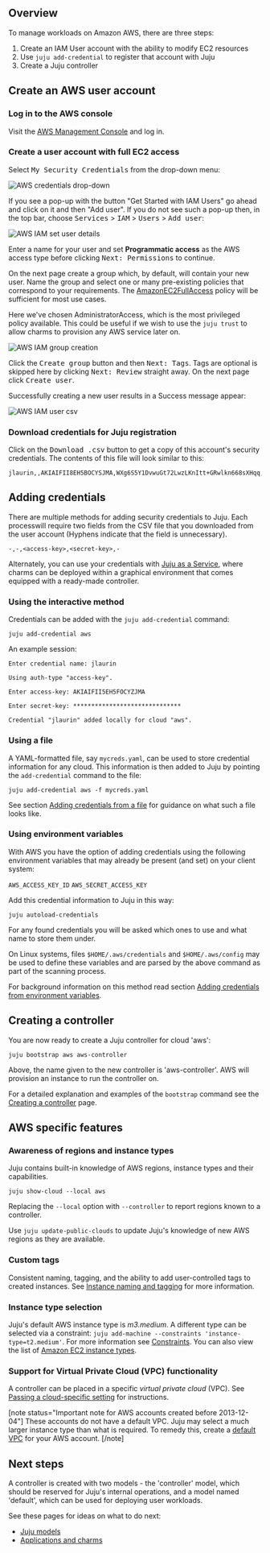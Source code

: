 <!--
Todo:
- Consider the aws cli tool
-->

## Overview

To manage workloads on Amazon AWS, there are three steps:

1. Create an IAM User account with the ability to modify EC2 resources
2. Use `juju add-credential` to register that account with Juju
3. Create a Juju controller


<h2 id="heading--gathering-credential-information">Create an AWS user account</h2>

### Log in to the AWS console

Visit the [AWS Management Console](http://console.aws.amazon.com) and log in.

### Create a user account with full EC2 access

Select <kbd>My Security Credentials</kbd> from the drop-down menu:

![AWS credentials drop-down](https://assets.ubuntu.com/v1/b8c092cd-getting_started-aws_security2.png)

If you see a pop-up with the button "Get Started with IAM Users" go ahead and click on it and then "Add user". If you do not see such a pop-up then, in the top bar, choose <kbd>Services</kbd> &gt; <kbd>IAM</kbd> &gt; <kbd>Users</kbd> &gt; <kbd>Add user</kbd>:

![AWS IAM set user details](https://assets.ubuntu.com/v1/90a979b4-getting_started-aws_newuser2.png)

Enter a name for your user and set **Programmatic access** as the AWS access type before clicking <kbd>Next: Permissions</kbd> to continue.

On the next page create a group which, by default, will contain your new user. Name the group and select one or many pre-existing policies that correspond to your requirements. The  [AmazonEC2FullAccess](https://console.aws.amazon.com/iam/home#policies/arn:aws:iam::aws:policy/AmazonEC2FullAccess) policy will be sufficient for most use cases.  

Here we've chosen AdministratorAccess, which is the most privileged policy available. This could be useful if we wish to use the `juju trust` to allow charms to provision any  AWS service later on.

![AWS IAM group creation](https://assets.ubuntu.com/v1/17a687c6-getting_started-aws_groups.png)

Click the <kbd>Create group</kbd> button and then <kbd>Next: Tags</kbd>. Tags are optional is skipped here by clicking <kbd>Next: Review</kbd> straight away. On the next page click <kbd>Create user</kbd>. 

Successfully creating a new user results in a Success message appear:

![AWS IAM user csv](https://assets.ubuntu.com/v1/c7a1cf49-getting_started-aws_credentials-csv2.png)

### Download credentials for Juju registration

Click on the <kbd>Download .csv</kbd> button to get a copy of this account's security credentials. The contents of this file will look similar to this:

``` text
jlaurin,,AKIAIFII8EH5BOCYSJMA,WXg6S5Y1DvwuGt72LwzLKnItt+GRwlkn668sXHqq,https://466421367158.signin.aws.amazon.com/console
```


<h2 id="heading--adding-credentials">Adding credentials</h2>

There are multiple methods for adding security credentials to Juju. Each processwill require two fields from the CSV file that you downloaded from the user account (Hyphens indicate that the field is unnecessary). 

``` text
-,-,<access-key>,<secret-key>,-
```

Alternately, you can use your credentials with [Juju as a Service](/t/getting-started-with-juju/1134), where charms can be deployed within a graphical environment that comes equipped with a ready-made controller.


<h3 id="heading--using-the-interactive-method">Using the interactive method</h3>

Credentials can be added with the `juju add-credential` command:

``` text
juju add-credential aws
```

An example session:

``` text
Enter credential name: jlaurin

Using auth-type "access-key".

Enter access-key: AKIAIFII5EH5FOCYZJMA

Enter secret-key: ******************************

Credential "jlaurin" added locally for cloud "aws".
```

<h3 id="heading--using-a-file">Using a file</h3>

A YAML-formatted file, say `mycreds.yaml`, can be used to store credential information for any cloud. This information is then added to Juju by pointing the `add-credential` command to the file:

``` text
juju add-credential aws -f mycreds.yaml
```

See section [Adding credentials from a file](/t/credentials/1112#heading--adding-credentials-from-a-file) for guidance on what such a file looks like.

<h3 id="heading--using-environment-variables">Using environment variables</h3>

With AWS you have the option of adding credentials using the following environment variables that may already be present (and set) on your client system:

`AWS_ACCESS_KEY_ID`
`AWS_SECRET_ACCESS_KEY`

Add this credential information to Juju in this way:

``` text
juju autoload-credentials
```

For any found credentials you will be asked which ones to use and what name to store them under.

On Linux systems, files `$HOME/.aws/credentials` and `$HOME/.aws/config` may be used to define these variables and are parsed by the above command as part of the scanning process.

For background information on this method read section [Adding credentials from environment variables](/t/credentials/1112#heading--adding-credentials-from-environment-variables).

<h2 id="heading--creating-a-controller">Creating a controller</h2>

You are now ready to create a Juju controller for cloud 'aws':

``` text
juju bootstrap aws aws-controller
```

Above, the name given to the new controller is 'aws-controller'. AWS will provision an instance to run the controller on.

For a detailed explanation and examples of the `bootstrap` command see the [Creating a controller](/t/creating-a-controller/1108) page.

<h2 id="heading--aws-specific-features">AWS specific features</h2>

### Awareness of regions and instance types

Juju contains built-in knowledge of AWS regions, instance types and their capabilities.

``` text
juju show-cloud --local aws
```

Replacing the `--local` option with `--controller` to report regions known to a controller. 

Use `juju update-public-clouds` to update Juju's knowledge of new AWS regions as they are available.

### Custom tags

 Consistent naming, tagging, and the ability to add user-controlled tags to created instances. See [Instance naming and tagging](/t/instance-naming-and-tagging-in-clouds/1102) for more information.

### Instance type selection

 Juju's default AWS instance type is *m3.medium*. A different type can be selected via a constraint: `juju add-machine --constraints 'instance-type=t2.medium'`. For more information see [Constraints](/t/juju-constraints/1160). You can also view the list of [Amazon EC2 instance types](https://aws.amazon.com/ec2/instance-types/).

### Support for Virtual Private Cloud (VPC) functionality

A controller can be placed in a specific *virtual private cloud* (VPC). See [Passing a cloud-specific setting](/t/creating-a-controller/1108#heading--passing-a-cloud-specific-setting) for instructions.

[note status="Important note for AWS accounts created before 2013-12-04"]
These accounts do not have a default VPC. Juju may select a much larger instance type than what is required. To remedy this, create a [default VPC](https://docs.aws.amazon.com/vpc/latest/userguide/default-vpc.html) for your AWS account.
[/note]

<h2 id="heading--next-steps">Next steps</h2>

A controller is created with two models - the 'controller' model, which should be reserved for Juju's internal operations, and a model named 'default', which can be used for deploying user workloads.

See these pages for ideas on what to do next:

- [Juju models](/t/models/1155)
- [Applications and charms](/t/applications-and-charms/1034)
